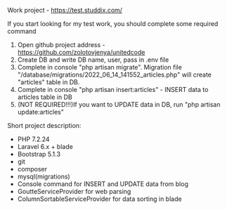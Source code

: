 Work project - https://test.studdix.com/

If you start looking for my test work, you should complete some required command
1) Open github project address - https://github.com/zolotovjenya/unitedcode
2) Create DB and write DB name, user, pass in .env file
3) Complete in console "php artisan migrate". 
Migration file "/database/migrations/2022_06_14_141552_articles.php" will create "articles" table in DB.
4) Complete in console "php artisan insert:articles" - INSERT data to articles table in DB
5) (NOT REQUIRED!!!)If you want to UPDATE data in DB, run "php artisan update:articles"

Short project description:
 - PHP 7.2.24
 - Laravel 6.x + blade
 - Bootstrap 5.1.3
 - git
 - composer
 - mysql(migrations)
 - Console command for INSERT and UPDATE data from blog
 - GoutteServiceProvider for web parsing
 - ColumnSortableServiceProvider for data sorting in blade